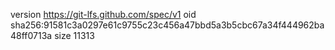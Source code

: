 version https://git-lfs.github.com/spec/v1
oid sha256:91581c3a0297e61c9755c23c456a47bbd5a3b5cbc67a34f444962ba48ff0713a
size 11313
